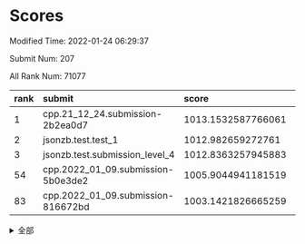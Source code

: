 # Scores

Modified Time: 2022-01-24 06:29:37

Submit Num: 207

All Rank Num: 71077

| rank |               submit               |       score        |       sigma        | pk_num |
| :--- | :--------------------------------- | :----------------- | :----------------- | :----- |
| 1    | cpp.21_12_24.submission-2b2ea0d7   | 1013.1532587766061 | 0.8220463483857556 | 1369   |
| 2    | jsonzb.test.test_1                 | 1012.982659272761  | 0.8391896192370065 | 1378   |
| 3    | jsonzb.test.submission_level_4     | 1012.8363257945883 | 0.8197936681421663 | 1373   |
| 54   | cpp.2022_01_09.submission-5b0e3de2 | 1005.9044941181519 | 0.7308535896223619 | 1368   |
| 83   | cpp.2022_01_09.submission-816672bd | 1003.1421826665259 | 0.7000698785684379 | 1378   |


<details>
<summary>全部</summary>

| rank |                 submit                 |       score        |       sigma        | pk_num |
| :--- | :------------------------------------- | :----------------- | :----------------- | :----- |
| 1    | cpp.21_12_24.submission-2b2ea0d7       | 1013.1532587766061 | 0.8220463483857556 | 1369   |
| 2    | jsonzb.test.test_1                     | 1012.982659272761  | 0.8391896192370065 | 1378   |
| 3    | jsonzb.test.submission_level_4         | 1012.8363257945883 | 0.8197936681421663 | 1373   |
| 4    | gobigger.level_3.submission_level_3_38 | 1011.945004785122  | 0.7928267532135309 | 1373   |
| 5    | gobigger.level_3.submission_level_3_26 | 1011.4547106394339 | 0.7835230351488945 | 1373   |
| 6    | gobigger.level_3.submission_level_3_25 | 1011.4097326476965 | 0.7746228955746842 | 1373   |
| 7    | gobigger.level_3.submission_level_3_41 | 1011.3565918432574 | 0.776484376759074  | 1376   |
| 8    | gobigger.level_3.submission_level_3_27 | 1010.9767842831426 | 0.7691061831326523 | 1372   |
| 9    | gobigger.level_3.submission_level_3_6  | 1010.9668550697588 | 0.7817921495146378 | 1372   |
| 10   | gobigger.level_3.submission_level_3_42 | 1010.6552382432542 | 0.7542879159605144 | 1376   |
| 11   | gobigger.level_3.submission_level_3_32 | 1010.6442341108146 | 0.7597401052766101 | 1372   |
| 12   | gobigger.level_3.submission_level_3_2  | 1010.6269916093307 | 0.7541694154497581 | 1375   |
| 13   | gobigger.level_3.submission_level_3_16 | 1010.6213278955272 | 0.7777136724043526 | 1378   |
| 14   | gobigger.level_3.submission_level_3_31 | 1010.6172570189872 | 0.7465647735162583 | 1366   |
| 15   | gobigger.level_3.submission_level_3_3  | 1010.6064581702697 | 0.7677320119677298 | 1374   |
| 16   | gobigger.level_3.submission_level_3_1  | 1010.5340181586527 | 0.7587874082920743 | 1372   |
| 17   | gobigger.level_3.submission_level_3_17 | 1010.5017307390008 | 0.7569692376338325 | 1372   |
| 18   | gobigger.level_3.submission_level_3_21 | 1010.4298053904874 | 0.7705948795495421 | 1369   |
| 19   | gobigger.level_3.submission_level_3_13 | 1010.4139401585642 | 0.7438385160891232 | 1377   |
| 20   | gobigger.level_3.submission_level_3_10 | 1010.4009538421737 | 0.7605544957957843 | 1371   |
| 21   | gobigger.level_3.submission_level_3_15 | 1010.3855056883233 | 0.7633872633262169 | 1371   |
| 22   | gobigger.level_3.submission_level_3_45 | 1010.3596307436026 | 0.784198367167215  | 1368   |
| 23   | gobigger.level_3.submission_level_3_20 | 1010.3370380800357 | 0.7773759764290912 | 1367   |
| 24   | gobigger.level_3.submission_level_3_29 | 1010.3073514616625 | 0.7565039090811103 | 1374   |
| 25   | gobigger.level_3.submission_level_3_0  | 1010.2952253622881 | 0.7553412853297213 | 1374   |
| 26   | gobigger.level_3.submission_level_3_30 | 1010.2374759962042 | 0.7657100765212989 | 1371   |
| 27   | gobigger.level_3.submission_level_3_4  | 1010.1382754398996 | 0.7986455012702594 | 1373   |
| 28   | gobigger.level_3.submission_level_3_40 | 1010.095000512873  | 0.7443600173136818 | 1380   |
| 29   | gobigger.level_3.submission_level_3_37 | 1010.0093418728097 | 0.7709547787919336 | 1377   |
| 30   | gobigger.level_3.submission_level_3_7  | 1009.9615600426143 | 0.7723835216221275 | 1372   |
| 31   | gobigger.level_3.submission_level_3_48 | 1009.9038141459484 | 0.7552631466067061 | 1375   |
| 32   | gobigger.level_3.submission_level_3_46 | 1009.873925227465  | 0.7646291270523616 | 1378   |
| 33   | gobigger.level_3.submission_level_3_36 | 1009.8520132598477 | 0.7622776337361151 | 1379   |
| 34   | gobigger.level_3.submission_level_3_23 | 1009.7415046061316 | 0.7509353877826784 | 1373   |
| 35   | gobigger.level_3.submission_level_3_44 | 1009.7037010861575 | 0.7473292195731005 | 1371   |
| 36   | gobigger.level_3.submission_level_3_47 | 1009.5850575054733 | 0.7493145579033396 | 1374   |
| 37   | gobigger.level_3.submission_level_3_28 | 1009.438949420089  | 0.7559400878403746 | 1376   |
| 38   | gobigger.level_3.submission_level_3_14 | 1009.3224179227116 | 0.744813387925576  | 1375   |
| 39   | gobigger.level_3.submission_level_3_24 | 1009.3168376469735 | 0.739155307054349  | 1375   |
| 40   | gobigger.level_3.submission_level_3_8  | 1009.2308533438614 | 0.7404379488934573 | 1369   |
| 41   | gobigger.level_3.submission_level_3_11 | 1009.1533900273464 | 0.7410145691186963 | 1375   |
| 42   | gobigger.level_3.submission_level_3_19 | 1009.0932600935313 | 0.7508385869650185 | 1373   |
| 43   | gobigger.level_3.submission_level_3_49 | 1009.0360344889101 | 0.7656431679048599 | 1369   |
| 44   | gobigger.level_3.submission_level_3_39 | 1009.0322563264317 | 0.7725383503321029 | 1377   |
| 45   | gobigger.level_3.submission_level_3_33 | 1009.019989142267  | 0.7662034496181432 | 1378   |
| 46   | gobigger.level_3.submission_level_3_5  | 1008.9609914818545 | 0.7406923669315478 | 1370   |
| 47   | gobigger.level_3.submission_level_3_9  | 1008.9592903104675 | 0.7394632661431666 | 1377   |
| 48   | gobigger.level_3.submission_level_3_34 | 1008.9471786309512 | 0.7502388276583208 | 1372   |
| 49   | gobigger.level_3.submission_level_3_12 | 1008.850760180727  | 0.7643127114013678 | 1376   |
| 50   | gobigger.level_3.submission_level_3_22 | 1008.7828012522787 | 0.7809897185714582 | 1377   |
| 51   | gobigger.level_3.submission_level_3_35 | 1008.5733286827507 | 0.7614294298072384 | 1375   |
| 52   | gobigger.level_3.submission_level_3_18 | 1008.3003845897551 | 0.7270133126512571 | 1373   |
| 53   | gobigger.level_3.submission_level_3_43 | 1007.8843117175952 | 0.7464332402950752 | 1373   |
| 54   | cpp.2022_01_09.submission-5b0e3de2     | 1005.9044941181519 | 0.7308535896223619 | 1368   |
| 55   | gobigger.level_1.submission_level_1_1  | 1004.6494107099683 | 0.7134426952872831 | 1373   |
| 56   | gobigger.level_1.submission_level_1_41 | 1004.4779466106365 | 0.7231580197238162 | 1374   |
| 57   | gobigger.level_1.submission_level_1_35 | 1004.4162295888816 | 0.7225665793412478 | 1371   |
| 58   | gobigger.level_1.submission_level_1_28 | 1004.3575026492354 | 0.714609460930236  | 1378   |
| 59   | gobigger.level_1.submission_level_1_34 | 1004.3125630358272 | 0.7291921368938196 | 1375   |
| 60   | gobigger.level_1.submission_level_1_7  | 1004.250822557698  | 0.7287584256236742 | 1373   |
| 61   | gobigger.level_1.submission_level_1_49 | 1004.2503910384404 | 0.7263325212559241 | 1372   |
| 62   | gobigger.level_1.submission_level_1_16 | 1004.1802952982093 | 0.7283847701407927 | 1375   |
| 63   | gobigger.level_1.submission_level_1_11 | 1004.1404760499563 | 0.7171156725278444 | 1376   |
| 64   | gobigger.level_1.submission_level_1_32 | 1003.9935021204583 | 0.7195937903045966 | 1370   |
| 65   | gobigger.level_1.submission_level_1_24 | 1003.9314603919415 | 0.7245435933865182 | 1373   |
| 66   | gobigger.level_1.submission_level_1_6  | 1003.8048428860427 | 0.7239117493444762 | 1371   |
| 67   | gobigger.level_1.submission_level_1_44 | 1003.7880479316816 | 0.7285418504368172 | 1375   |
| 68   | gobigger.level_1.submission_level_1_3  | 1003.698000205066  | 0.7309131286766148 | 1374   |
| 69   | gobigger.level_1.submission_level_1_33 | 1003.6867157900768 | 0.7132750644020077 | 1373   |
| 70   | gobigger.level_1.submission_level_1_21 | 1003.5774195847532 | 0.7143762845664093 | 1375   |
| 71   | gobigger.level_1.submission_level_1_2  | 1003.5188837517112 | 0.7097025221782985 | 1373   |
| 72   | gobigger.level_1.submission_level_1_5  | 1003.5129161962348 | 0.7235621326342936 | 1370   |
| 73   | gobigger.level_1.submission_level_1_38 | 1003.452543785639  | 0.7110617579629405 | 1375   |
| 74   | gobigger.level_1.submission_level_1_39 | 1003.3205330767755 | 0.7125814734532407 | 1375   |
| 75   | gobigger.level_1.submission_level_1_19 | 1003.3073910058821 | 0.7124401424708945 | 1369   |
| 76   | gobigger.level_1.submission_level_1_25 | 1003.227085393839  | 0.7136134030625553 | 1372   |
| 77   | gobigger.level_1.submission_level_1_46 | 1003.1908683682199 | 0.7139195965759861 | 1369   |
| 78   | gobigger.level_1.submission_level_1_17 | 1003.170553349842  | 0.7069807570530097 | 1370   |
| 79   | gobigger.level_1.submission_level_1_40 | 1003.1653426926896 | 0.7321815777342662 | 1371   |
| 80   | gobigger.level_1.submission_level_1_23 | 1003.1627317655241 | 0.7142160716686802 | 1371   |
| 81   | gobigger.level_1.submission_level_1_27 | 1003.1528415890018 | 0.7214786684902945 | 1374   |
| 82   | gobigger.level_1.submission_level_1_37 | 1003.1452933672955 | 0.7212863654644247 | 1375   |
| 83   | cpp.2022_01_09.submission-816672bd     | 1003.1421826665259 | 0.7000698785684379 | 1378   |
| 84   | gobigger.level_1.submission_level_1_31 | 1003.1250922183882 | 0.6983639041279995 | 1368   |
| 85   | gobigger.level_1.submission_level_1_13 | 1003.0138654103271 | 0.7095021837241261 | 1374   |
| 86   | gobigger.level_1.submission_level_1_45 | 1002.9449210831714 | 0.7161771683094842 | 1379   |
| 87   | gobigger.level_1.submission_level_1_4  | 1002.9442275456322 | 0.7199828293236439 | 1380   |
| 88   | gobigger.level_1.submission_level_1_22 | 1002.9410450923737 | 0.7003410813568745 | 1379   |
| 89   | gobigger.level_1.submission_level_1_20 | 1002.8856698108609 | 0.7110827574565947 | 1380   |
| 90   | gobigger.level_1.submission_level_1_26 | 1002.8697543986167 | 0.7199159734489808 | 1376   |
| 91   | gobigger.level_1.submission_level_1_10 | 1002.7922978283025 | 0.7198738022950111 | 1376   |
| 92   | gobigger.level_1.submission_level_1_42 | 1002.6608379893834 | 0.7151950587803262 | 1377   |
| 93   | gobigger.level_1.submission_level_1_15 | 1002.6032481442152 | 0.7142225010353849 | 1370   |
| 94   | gobigger.level_1.submission_level_1_18 | 1002.5760518387334 | 0.7192974087218145 | 1377   |
| 95   | gobigger.level_1.submission_level_1_30 | 1002.5053005474402 | 0.7205756017962273 | 1375   |
| 96   | gobigger.level_1.submission_level_1_0  | 1002.4825320854146 | 0.7190610769926553 | 1374   |
| 97   | gobigger.level_1.submission_level_1_9  | 1002.4434037738906 | 0.7089092271368765 | 1378   |
| 98   | gobigger.level_1.submission_level_1_29 | 1002.3383212775751 | 0.7188652456889709 | 1369   |
| 99   | gobigger.level_1.submission_level_1_48 | 1002.2406166288798 | 0.7044819638755763 | 1367   |
| 100  | gobigger.level_1.submission_level_1_8  | 1002.2256879690983 | 0.6933122893009773 | 1365   |
| 101  | gobigger.level_1.submission_level_1_36 | 1002.2083089830597 | 0.7122824507960349 | 1374   |
| 102  | gobigger.level_1.submission_level_1_43 | 1002.0101326592325 | 0.7082986816536183 | 1374   |
| 103  | gobigger.level_1.submission_level_1_47 | 1001.6557630608479 | 0.7107621503894103 | 1374   |
| 104  | gobigger.level_1.submission_level_1_12 | 1001.5747823872575 | 0.7154593242852413 | 1370   |
| 105  | gobigger.level_1.submission_level_1_14 | 1001.5642541294716 | 0.72804986755962   | 1370   |
| 106  | gobigger.random.submission_random_18   | 997.7041235958877  | 0.7160447292453368 | 1371   |
| 107  | gobigger.random.submission_random_41   | 997.6594203912751  | 0.7022106342572229 | 1377   |
| 108  | gobigger.random.submission_random_20   | 997.2550874801469  | 0.7218329042773289 | 1368   |
| 109  | gobigger.random.submission_random_25   | 996.8527649894188  | 0.7198312862296252 | 1370   |
| 110  | gobigger.random.submission_random_47   | 996.7924388040948  | 0.7028169640027296 | 1371   |
| 111  | gobigger.random.submission_random_13   | 996.5986918405127  | 0.7021472926587485 | 1365   |
| 112  | gobigger.random.submission_random_17   | 996.5924600733139  | 0.7141433691725483 | 1371   |
| 113  | gobigger.random.submission_random_16   | 996.4466791846312  | 0.704472988297325  | 1373   |
| 114  | gobigger.random.submission_random_14   | 996.3993106705427  | 0.7177421098750358 | 1376   |
| 115  | gobigger.random.submission_random_5    | 996.3723370867341  | 0.7072066881801391 | 1375   |
| 116  | gobigger.random.submission_random_26   | 996.3359630646834  | 0.7063940784390529 | 1376   |
| 117  | gobigger.random.submission_random_21   | 996.3291111906757  | 0.7057038122848001 | 1376   |
| 118  | gobigger.random.submission_random_27   | 996.2725533276424  | 0.7128416528239889 | 1372   |
| 119  | gobigger.random.submission_random_9    | 996.2625753115459  | 0.7178943393656239 | 1378   |
| 120  | gobigger.random.submission_random_22   | 996.0848180035421  | 0.7160455476122263 | 1375   |
| 121  | gobigger.random.submission_random_8    | 996.081752385028   | 0.7037157326257077 | 1371   |
| 122  | gobigger.random.submission_random_48   | 996.0794466767542  | 0.715060221415034  | 1376   |
| 123  | gobigger.random.submission_random_38   | 996.0147259283717  | 0.7276201340012243 | 1369   |
| 124  | gobigger.random.submission_random_44   | 996.0056798925332  | 0.6924880640897421 | 1376   |
| 125  | gobigger.random.submission_random_1    | 995.973904958764   | 0.7029455865997205 | 1370   |
| 126  | gobigger.random.submission_random_31   | 995.9435244633971  | 0.7123418057938095 | 1372   |
| 127  | gobigger.random.submission_random_45   | 995.9316132562295  | 0.7119570704984355 | 1377   |
| 128  | gobigger.random.submission_random_28   | 995.8792177356387  | 0.7082956465301582 | 1373   |
| 129  | gobigger.random.submission_random_42   | 995.8787125092688  | 0.7031022979548749 | 1370   |
| 130  | gobigger.random.submission_random_23   | 995.8774927680083  | 0.713196549037312  | 1370   |
| 131  | gobigger.random.submission_random_0    | 995.8028788733561  | 0.7092759748794877 | 1373   |
| 132  | gobigger.random.submission_random_24   | 995.792240155128   | 0.7100330954746794 | 1379   |
| 133  | gobigger.random.submission_random_49   | 995.7206859840574  | 0.7141218882299182 | 1373   |
| 134  | gobigger.random.submission_random_6    | 995.5605704434585  | 0.7204800949984161 | 1367   |
| 135  | gobigger.random.submission_random_39   | 995.5355122335149  | 0.7115363616036977 | 1373   |
| 136  | gobigger.random.submission_random_29   | 995.5056254580172  | 0.7058259728056699 | 1378   |
| 137  | gobigger.random.submission_random_37   | 995.4722654536338  | 0.701207962175521  | 1374   |
| 138  | gobigger.random.submission_random_2    | 995.4499881621637  | 0.7087378999038421 | 1377   |
| 139  | gobigger.random.submission_random_10   | 995.4045176216921  | 0.7069060785647782 | 1374   |
| 140  | gobigger.random.submission_random_4    | 995.3933614762931  | 0.7091149157132287 | 1374   |
| 141  | gobigger.random.submission_random_33   | 995.3737348356268  | 0.7128992785155321 | 1374   |
| 142  | gobigger.random.submission_random_7    | 995.3704256743092  | 0.7263087770400388 | 1374   |
| 143  | gobigger.random.submission_random_15   | 995.359033941771   | 0.714084578901679  | 1376   |
| 144  | gobigger.random.submission_random_34   | 995.2529276286946  | 0.7130487890808016 | 1374   |
| 145  | gobigger.random.submission_random_32   | 995.244734157124   | 0.7111038972354442 | 1372   |
| 146  | gobigger.random.submission_random_30   | 995.1751506624057  | 0.7063334781405999 | 1373   |
| 147  | gobigger.random.submission_random_3    | 995.143136369137   | 0.7100461822868458 | 1378   |
| 148  | gobigger.random.submission_random_43   | 995.0890625054058  | 0.7052834140623653 | 1374   |
| 149  | gobigger.random.submission_random_36   | 994.8418444555019  | 0.7319526366184372 | 1373   |
| 150  | gobigger.random.submission_random_11   | 994.7899882061618  | 0.7166795017067862 | 1369   |
| 151  | gobigger.random.submission_random_40   | 994.6336827546104  | 0.7203015008941737 | 1378   |
| 152  | gobigger.random.submission_random_46   | 994.5366334836184  | 0.7252016874360183 | 1376   |
| 153  | gobigger.random.submission_random_12   | 994.3179172176084  | 0.7086088505752275 | 1373   |
| 154  | gobigger.level_2.submission_level_2_48 | 994.1055961991666  | 0.7268881917069467 | 1377   |
| 155  | gobigger.random.submission_random_19   | 994.0606493119103  | 0.7307808802349806 | 1373   |
| 156  | gobigger.random.submission_random_35   | 993.9779515246464  | 0.7277685252255895 | 1378   |
| 157  | gobigger.level_2.submission_level_2_25 | 993.9048637327661  | 0.7345146982781562 | 1379   |
| 158  | gobigger.level_2.submission_level_2_17 | 993.8190695879999  | 0.7399066982238238 | 1372   |
| 159  | gobigger.level_2.submission_level_2_7  | 993.8182433374988  | 0.7392547577927552 | 1372   |
| 160  | gobigger.level_2.submission_level_2_4  | 993.6236344686226  | 0.7267526429960177 | 1372   |
| 161  | gobigger.level_2.submission_level_2_12 | 993.4736540692733  | 0.726859599614039  | 1374   |
| 162  | gobigger.level_2.submission_level_2_16 | 993.2271672431714  | 0.7269999996990242 | 1372   |
| 163  | gobigger.level_2.submission_level_2_2  | 993.1383362702173  | 0.7523126412797    | 1373   |
| 164  | gobigger.level_2.submission_level_2_19 | 993.131274293921   | 0.7522407067038839 | 1376   |
| 165  | gobigger.level_2.submission_level_2_40 | 993.0265426790924  | 0.7340578748206097 | 1376   |
| 166  | gobigger.level_2.submission_level_2_47 | 992.9770393556767  | 0.7469046847323931 | 1372   |
| 167  | gobigger.level_2.submission_level_2_45 | 992.8641544872661  | 0.7555740578222858 | 1373   |
| 168  | gobigger.level_2.submission_level_2_38 | 992.8064186444716  | 0.7447473392810017 | 1379   |
| 169  | gobigger.level_2.submission_level_2_49 | 992.7291571100463  | 0.7415049136016904 | 1374   |
| 170  | gobigger.level_2.submission_level_2_31 | 992.6468252379041  | 0.734839921505113  | 1371   |
| 171  | gobigger.level_2.submission_level_2_9  | 992.6255323342427  | 0.748894560126617  | 1367   |
| 172  | gobigger.level_2.submission_level_2_0  | 992.4578355974918  | 0.7458981175350936 | 1371   |
| 173  | gobigger.level_2.submission_level_2_15 | 992.4465126990223  | 0.7562824149689685 | 1374   |
| 174  | gobigger.level_2.submission_level_2_14 | 992.4402473163216  | 0.746146076296686  | 1371   |
| 175  | gobigger.level_2.submission_level_2_5  | 992.4263120546136  | 0.7439598671038118 | 1372   |
| 176  | gobigger.level_2.submission_level_2_22 | 992.4097650363693  | 0.7488695715530462 | 1373   |
| 177  | gobigger.level_2.submission_level_2_23 | 992.2657063014491  | 0.7591998940089713 | 1369   |
| 178  | gobigger.level_2.submission_level_2_3  | 992.2628526195132  | 0.7440241611250666 | 1375   |
| 179  | gobigger.level_2.submission_level_2_44 | 992.2312310480795  | 0.7387094009656734 | 1376   |
| 180  | gobigger.level_2.submission_level_2_36 | 992.2101150625973  | 0.7375732064959162 | 1373   |
| 181  | gobigger.level_2.submission_level_2_28 | 992.1512078037425  | 0.752231566601839  | 1374   |
| 182  | gobigger.level_2.submission_level_2_1  | 992.124809208475   | 0.7604038010629034 | 1373   |
| 183  | gobigger.level_2.submission_level_2_34 | 992.0819612309647  | 0.7460692512381635 | 1373   |
| 184  | gobigger.level_2.submission_level_2_8  | 992.0515524783262  | 0.7515538065972122 | 1373   |
| 185  | gobigger.level_2.submission_level_2_41 | 992.0499395030512  | 0.7209965228567574 | 1377   |
| 186  | gobigger.level_2.submission_level_2_6  | 992.045493115049   | 0.7492411762029333 | 1375   |
| 187  | gobigger.level_2.submission_level_2_10 | 991.9803481994443  | 0.7354886134008848 | 1373   |
| 188  | gobigger.level_2.submission_level_2_13 | 991.9345149673045  | 0.7346785304380976 | 1371   |
| 189  | gobigger.level_2.submission_level_2_35 | 991.8899837240658  | 0.7508297416283849 | 1369   |
| 190  | gobigger.level_2.submission_level_2_46 | 991.7928908467034  | 0.7543306693413366 | 1370   |
| 191  | gobigger.level_2.submission_level_2_18 | 991.7315696952384  | 0.7375650998695029 | 1370   |
| 192  | gobigger.level_2.submission_level_2_21 | 991.6139027204795  | 0.76484353572487   | 1378   |
| 193  | gobigger.level_2.submission_level_2_30 | 991.5996714437659  | 0.7395984121150427 | 1375   |
| 194  | gobigger.level_2.submission_level_2_42 | 991.5747482889335  | 0.7430050084074934 | 1375   |
| 195  | gobigger.level_2.submission_level_2_43 | 991.4063788970462  | 0.7467055777332623 | 1378   |
| 196  | gobigger.level_2.submission_level_2_20 | 991.3620201744203  | 0.7432970389265658 | 1377   |
| 197  | gobigger.level_2.submission_level_2_32 | 991.3278776293615  | 0.7392485626034955 | 1372   |
| 198  | gobigger.level_2.submission_level_2_24 | 991.2805915461802  | 0.7532424480497415 | 1371   |
| 199  | gobigger.level_2.submission_level_2_27 | 991.1019655679294  | 0.7419218738482697 | 1372   |
| 200  | gobigger.level_2.submission_level_2_29 | 991.0049076108274  | 0.7541058403401087 | 1375   |
| 201  | gobigger.level_2.submission_level_2_26 | 990.9597868543214  | 0.7687467176260296 | 1376   |
| 202  | gobigger.level_2.submission_level_2_37 | 990.4164042106136  | 0.7783779260251625 | 1375   |
| 203  | gobigger.level_2.submission_level_2_33 | 990.2396167784228  | 0.7592522065846149 | 1374   |
| 204  | gobigger.level_2.submission_level_2_39 | 989.9514017838304  | 0.7772072048955122 | 1376   |
| 205  | gobigger.level_2.submission_level_2_11 | 989.0771701188602  | 0.7817817899318061 | 1374   |
| 206  | gobigger.none.submission_none_1        | 977.6636795568068  | 1.2935393175602055 | 1372   |
| 207  | gobigger.none.submission_none_0        | 974.6985072684813  | 1.56814045186391   | 1373   |

</details>
